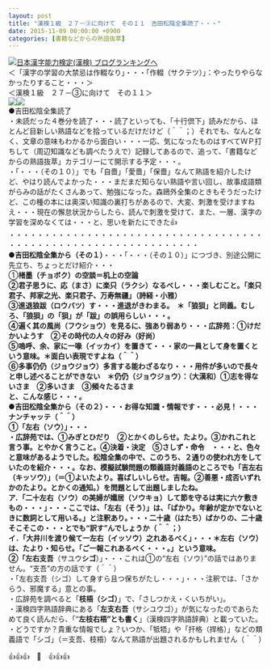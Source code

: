 ```yaml
---
layout: post
title: "漢検１級　２７－③に向けて　その１１　吉田松陰全集読了・・・"
date: 2015-11-09 00:00:00 +0900
categories: [書籍などからの熟語抜萃]
---
```


[![](/syuusyuu9701/assets/images/漢検１級-２７－③に向けて-その１１-吉田松陰全集読了・・・-br_c_3028_1.gif)](http://blog.with2.net/link.php?1659096:3028 "日本漢字能力検定(漢検) ブログランキングへ")[日本漢字能力検定(漢検) ブログランキングへ](http://blog.with2.net/link.php?1659096:3028)  
＜「漢字の学習の大禁忌は作輟なり」・・・「作輟（サクテツ）」：やったりやらなかったりすること・・・＞  
＜漢検１級　２７－③に向けて　その１１＞  
![](/syuusyuu9701/assets/images/漢検１級-２７－③に向けて-その１１-吉田松陰全集読了・・・-5f176b4114537c9fbf83ad55def63931.jpg)![](/syuusyuu9701/assets/images/漢検１級-２７－③に向けて-その１１-吉田松陰全集読了・・・-2bab43895007e930b85f441272c5ef5c.jpg)  
●吉田松陰全集読了  
・未読だった４巻分を読了・・・読了といっても、「十行倶下」読みだから、ほとんど目新しい熟語などを拾っているだけだけど（＾＾；）それでも、なんとなく、文章の意味もわかるから面白い・・・一応、気になったものはすべてＷＰ打ちして（周辺知識なども調べたうえで）記録してあるので、追って、「書籍などからの熟語抜萃」カテゴリーにて開示する予定・・・。  
・「・・・（その１０）」でも「自嗇」「愛嗇」「保嗇」なんて熟語を紹介したけど、やはり読んでよかった・・・まだまだ知らない熟語や言い回し、故事成語類がらみの話がたくさんあって、勉強になった。森鴎外全集のときもそうだったけど、この種の本には奥深い知識の裏打ちがあるので、大変、刺激を受けますねえ・・・現在の懈怠状況からしたら、読んで刺激を受けて、また、一層、漢字の学習を深めなくては・・・と、思いを新たにできた👍  
・・・・・・・・・・・・・・・・・・・・・・・・・・・・・・・・・・・・・・・・・・・・・・・・・・・・・・・・・・・・・・・  
**●吉田松陰全集から（その１）**・・・「・・・（その１０）」につづき、別途公開に先立ち、ちょっとだけ紹介・・・  
①**楮墨（チョボク）**の空談＝机上の空論  
②君子思うに、応（まさ）に**楽只（ラクシ）**なるべし・・・楽しむこと。「楽只君子、邦家之光、楽只君子、万寿無疆」（詩経・小雅）  
③進退**狼跋（ロウバツ）**す・・・進退がきわまる。　＊「狼狽」と同義。むしろ、「狼狽」の「狽」が「跋」の誤用らしい・・・。  
④遍く其の**風尚（フウショウ）**を見るに、強あり弱あり・・・広辞苑：①けだかいようす　②その時代の人々の好み（好尚）  
⑤嗚呼、余、家に**一喙（イッカイ）**を置きて・・・家の一員として身を置くという意味。＊面白い表現ですよね（＾＾）  
⑥多事**仍仍（ジョウジョウ）**多言する能わざるなり・・・用件が多いので長々と申し述べることができない　＊仍仍（ジョウジョウ）：（大漢和）①志を得ないさま　②多いさま　③頻々たるさま  
と、こんな感じ・・・。  
**●吉田松陰全集から（その２）**・・・お得な知識・情報です・・・必見！・・・ナンチャッテ（＾＾）  
**①「左右（ソウ）」**・・・  
・広辞苑では、①みぎとひだり　②とかくのしらせ。たより。③かれこれと言う事。とやかく言うこと。④決着・決定　⑤さしず・命令　・・・と、色々と意味があるようでした。松陰全集の中で、このうち、２通りの使われ方をしていたのを紹介・・・。なお、模擬試験問題の類義語対義語のところでも「**吉左右（キッソウ）**」（＝①よいたより。喜ばしいしらせ。吉報。②善悪・成否いずれかのたより。とかくの通知。）を問題として出題しましたね。  
ア．「二十**左右（ソウ）**の美婦が孀居（ソウキョ）して節を守るは実に六ケ敷きもの・・・」・・・ここでは、「左右（そう）」は、「ばかり。年齢が定かでないときに数詞として用いる。」と注釈あり。・・・二十歳（はたち）ばかりの、二十歳そこそこの・・・とでも“訳す”んでしょうか（＾＾；）  
イ．「大井川を渡り候て**一左右（イッソウ）**之れあるべく」・・・＊左右（ソウ）は、たより・知らせ。「ご一報これあるべく・・・。」という意味。  
②「左右**支吾**（サユウ**シゴ**）」・・・これは①の“左右（ソウ）”の話ではありません。“支吾”の方の話です（＾＾）  
・「左右支吾（シゴ）して身すら且つ保ちがたし・・・」・・・注釈では、「さからう、邪魔する」意との事。  
・広辞苑を調べると「**枝梧（シゴ）**」で、「さしつかえ・くいちがい」。  
・漢検四字熟語辞典にある「**左支右吾**（サシユウゴ）」が気になったのであらためて良く読んだら、「“**左枝右梧”とも書く**」（漢検四字熟語辞典）と載っていた。  
・どうですか？貴重な情報でしょ？いつか、「牴牾」や「扞格（捍格）」などの類義語で「シゴ」（＝支吾、枝梧）なんて熟語が出題されるかもしれません（＾＾）  
  
👍👍👍　🐑　👍👍👍  